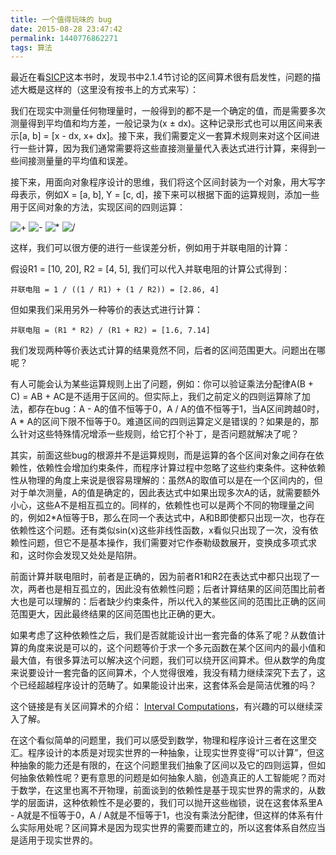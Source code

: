 ```yaml
---
title: 一个值得玩味的 bug
date: 2015-08-28 23:47:42
permalink: 1440776862271
tags: 算法
---
```


最近在看[SICP](http://book.douban.com/subject/1148282/)这本书时，发现书中2.1.4节讨论的区间算术很有启发性，问题的描述大概是这样的（这里没有按书上的方式来写）：

我们在现实中测量任何物理量时，一般得到的都不是一个确定的值，而是需要多次测量得到平均值和均方差，一般记录为(x ± dx)。这种记录形式也可以用区间来表示[a, b] = [x - dx, x+ dx]。接下来，我们需要定义一套算术规则来对这个区间进行一些计算，因为我们通常需要将这些直接测量量代入表达式进行计算，来得到一些间接测量量的平均值和误差。

接下来，用面向对象程序设计的思维，我们将这个区间封装为一个对象，用大写字母表示，例如X = [a, b], Y = [c, d]，接下来可以根据下面的运算规则，添加一些用于区间对象的方法，实现区间的四则运算：
<!-- more -->
![+](https://upload.wikimedia.org/math/a/b/8/ab8eff239d0bc10a228b527bef521980.png)
![-](https://upload.wikimedia.org/math/c/b/1/cb14ca81ded2e95ec5ae0e22adfddad5.png)
![*](https://upload.wikimedia.org/math/b/7/e/b7ec58930a5535926a76c1a2563812a1.png)
![/](https://upload.wikimedia.org/math/7/7/8/778845f0c9f6fc78fb2f91288afcd096.png)

这样，我们可以很方便的进行一些误差分析，例如用于并联电阻的计算：

假设R1 = [10, 20], R2 = [4, 5], 我们可以代入并联电阻的计算公式得到：

    并联电阻 = 1 / ((1 / R1) + (1 / R2)) = [2.86, 4]

但如果我们采用另外一种等价的表达式进行计算：

    并联电阻 = (R1 * R2) / (R1 + R2) = [1.6, 7.14]

我们发现两种等价表达式计算的结果竟然不同，后者的区间范围更大。问题出在哪呢？

有人可能会认为某些运算规则上出了问题，例如：你可以验证乘法分配律A(B + C) = AB + AC是不适用于区间的。但实际上，我们之前定义的四则运算除了加法，都存在bug：A - A的值不恒等于0，A / A的值不恒等于1，当A区间跨越0时，A * A的区间下限不恒等于0。难道区间的四则运算定义是错误的？如果是的，那么针对这些特殊情况增添一些规则，给它打个补丁，是否问题就解决了呢？

其实，前面这些bug的根源并不是运算规则，而是运算的各个区间对象之间存在依赖性，依赖性会增加约束条件，而程序计算过程中忽略了这些约束条件。这种依赖性从物理的角度上来说是很容易理解的：虽然A的取值可以是在一个区间内的，但对于单次测量，A的值是确定的，因此表达式中如果出现多次A的话，就需要额外小心，这些A不是相互孤立的。同样的，依赖性也可以是两个不同的物理量之间的，例如2*A恒等于B，那么在同一个表达式中，A和B即使都只出现一次，也存在依赖性这个问题。还有类似sin(x)这些非线性函数，x看似只出现了一次，没有依赖性问题，但它不是基本操作，我们需要对它作泰勒级数展开，变换成多项式求和，这时你会发现又处处是陷阱。

前面计算并联电阻时，前者是正确的，因为前者R1和R2在表达式中都只出现了一次，两者也是相互孤立的，因此没有依赖性问题；后者计算结果的区间范围比前者大也是可以理解的：后者缺少约束条件，所以代入的某些区间的范围比正确的区间范围更大，因此最终结果的区间范围也比正确的更大。

如果考虑了这种依赖性之后，我们是否就能设计出一套完备的体系了呢？从数值计算的角度来说是可以的，这个问题等价于求一个多元函数在某个区间内的最小值和最大值，有很多算法可以解决这个问题，我们可以绕开区间算术。但从数学的角度来说要设计一套完备的区间算术，个人觉得很难，我没有精力继续深究下去了，这个已经超越程序设计的范畴了。如果能设计出来，这套体系会是简洁优雅的吗？

这个链接是有关区间算术的介绍： [Interval Computations](http://www.cs.utep.edu/interval-comp/main.html)，有兴趣的可以继续深入了解。

在这个看似简单的问题里，我们可以感受到数学，物理和程序设计三者在这里交汇。程序设计的本质是对现实世界的一种抽象，让现实世界变得“可以计算”，但这种抽象的能力还是有限的，在这个问题里我们抽象了区间以及它的四则运算，但如何抽象依赖性呢？更有意思的问题是如何抽象人脑，创造真正的人工智能呢？而对于数学，在这里也离不开物理，前面谈到的依赖性是基于现实世界的需求的，从数学的层面讲，这种依赖性不是必要的，我们可以抛开这些枷锁，说在这套体系里A - A就是不恒等于0，A / A就是不恒等于1，也没有乘法分配律，但这样的体系有什么实际用处呢？区间算术是因为现实世界的需要而建立的，所以这套体系自然应当是适用于现实世界的。
